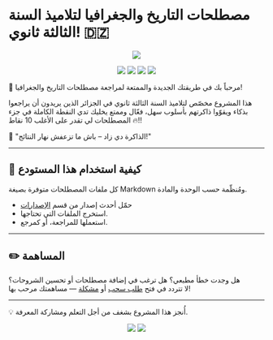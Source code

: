 # مصطلحات التاريخ والجغرافيا لتلاميذ السنة الثالثة ثانوي! 🇩🇿

<p align="center">
    <a href="README.md"><img src="https://img.shields.io/badge/English%20Version-Click%20Here-blue?style=for-the-badge&logo=readdotcv&logoColor=74c7ec&labelColor=363a4f&color=74c7ec"></a>
</p>

<p align="center">
    <a><img src="https://img.shields.io/github/repo-size/Mouadhbendjedidi/Hisgeo-terminology?colorA=363a4f&colorB=f9e2af&style=for-the-badge&logo=databricks&logoColor=f9e2af"></a>
    <a href="https://github.com/Mouadhbendjedidi/Hisgeo-terminology/issues"><img src="https://img.shields.io/github/issues/Mouadhbendjedidi/Hisgeo-terminology?colorA=363a4f&colorB=cba6f7&style=for-the-badge&logo=hoppscotch&logoColor=cba6f7"></a>
    <a href="https://github.com/Mouadhbendjedidi/Hisgeo-terminology/contributors"><img src="https://img.shields.io/github/contributors/Mouadhbendjedidi/Hisgeo-terminology?colorA=363a4f&colorB=a6e3a1&style=for-the-badge&logo=starship&logoColor=a6e3a1"></a>
    <a href="https://conventionalcommits.org"><img src="https://img.shields.io/badge/Conventional%20Commits-1.0.0-blue?style=for-the-badge&logo=conventionalcommits&logoColor=white&labelColor=363a4f&color=f38ba8"></a>
</p>


🎯 مرحباً بك في طريقتك الجديدة والممتعة لمراجعة مصطلحات التاريخ والجغرافيا!

هذا المشروع مخصّص لتلاميذ السنة الثالثة ثانوي في الجزائر الذين يريدون أن يراجعوا بذكاء ويقوّوا ذاكرتهم بأسلوب سهل، فعّال وممتع يخليك تدي النقطة الكاملة في جزء المصطلحات لي تقدر على الأغلب 10 نقاط 🔥!!

📘 "الذاكرة دي زاد – باش ما تزعفش نهار النتائج!"

---

## 📂 كيفية استخدام هذا المستودع

كل ملفات المصطلحات متوفرة بصيغة Markdown ومُنظّمة حسب الوحدة والمادة.

- حمّل أحدث إصدار من قسم [الإصدارات](https://github.com/Mouadhbendjedidi/Hisgeo-terminology/releases)
- استخرج الملفات التي تحتاجها.
- استعملها للمراجعة، أو كمرجع.

---

## ✏️ المساهمة

هل وجدت خطأ مطبعي؟ هل ترغب في إضافة مصطلحات أو تحسين الشروحات؟  
لا تتردد في فتح [طلب سحب](https://github.com/thakira-dz/3as-terminology/pulls) أو [مشكلة](https://github.com/thakira-dz/3as-terminology/issues) — مساهمتك مرحب بها!

---

💡 أُنجز هذا المشروع بشغف من أجل التعلم ومشاركة المعرفة.

<p align="center"> 
         <a href="https://www.instagram.com/Mouadhbendjedidi"><img src="https://img.shields.io/badge/Instagram-E4405F?style=for-the-badge&logo=instagram&logoColor=ffffff"></a> 
         <a href="https://x.com/mouadhbendjedid"><img src="https://img.shields.io/badge/Twitter-000000?style=for-the-badge&logo=x&logoColor=ffffff"></a> 
 </p>
